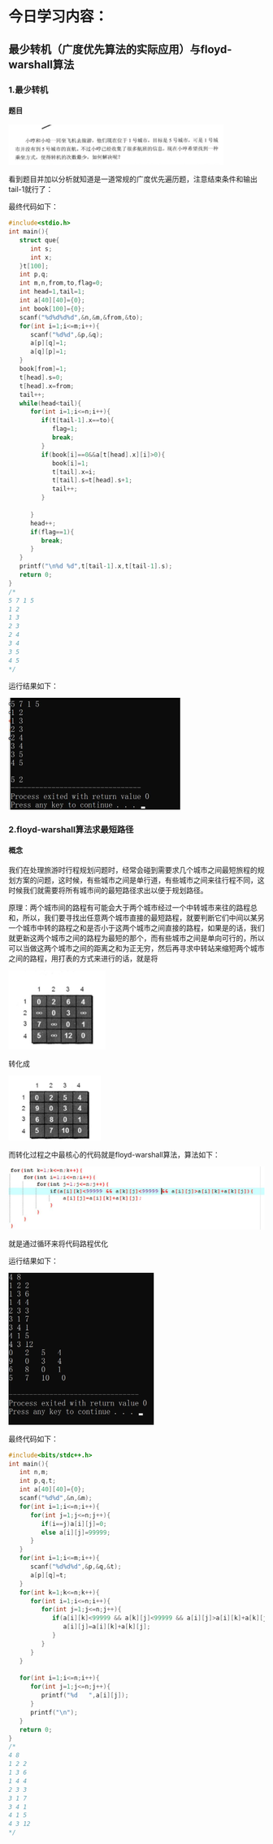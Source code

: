# 今日学习内容：

## 最少转机（广度优先算法的实际应用）与floyd-warshall算法

### 1.最少转机

#### 题目

<img src="image/clip_image002.jpg" alt="img" style="zoom: 50%;" />

看到题目并加以分析就知道是一道常规的广度优先遍历题，注意结束条件和输出tail-1就行了：

最终代码如下：

```c++
#include<stdio.h>
int main(){
   struct que{
      int s;
      int x;
   }t[100];
   int p,q;
   int m,n,from,to,flag=0;
   int head=1,tail=1;
   int a[40][40]={0};
   int book[100]={0};
   scanf("%d%d%d%d",&n,&m,&from,&to);
   for(int i=1;i<=m;i++){
      scanf("%d%d",&p,&q);
      a[p][q]=1;
      a[q][p]=1;
   }
   book[from]=1;
   t[head].s=0;
   t[head].x=from;
   tail++;
   while(head<tail){
      for(int i=1;i<=n;i++){
         if(t[tail-1].x==to){
            flag=1;
            break;
         }
         if(book[i]==0&&a[t[head].x][i]>0){
            book[i]=1;
            t[tail].x=i;
            t[tail].s=t[head].s+1;
            tail++;
         }
         
      }
      head++;
      if(flag==1){
         break;
      }
   }
   printf("\n%d %d",t[tail-1].x,t[tail-1].s);
   return 0;
} 
/*
5 7 1 5
1 2 
1 3
2 3
2 4
3 4
3 5
4 5
*/

```



运行结果如下：

<img src="image/clip_image004.jpg" alt="img" style="zoom:50%;" />

### 2.floyd-warshall算法求最短路径

#### 概念

我们在处理旅游时行程规划问题时，经常会碰到需要求几个城市之间最短旅程的规划方案的问题，这时候，有些城市之间是单行道，有些城市之间来往行程不同，这时候我们就需要将所有城市间的最短路径求出以便于规划路径。

原理：两个城市间的路程有可能会大于两个城市经过一个中转城市来往的路程总和，所以，我们要寻找出任意两个城市直接的最短路程，就要判断它们中间以某另一个城市中转的路程之和是否小于这两个城市之间直接的路程，如果是的话，我们就更新这两个城市之间的路程为最短的那个，而有些城市之间是单向可行的，所以可以当做这两个城市之间的距离之和为正无穷，然后再寻求中转站来缩短两个城市之间的路程，用打表的方式来进行的话，就是将

<img src="image/clip_image006.jpg" alt="img" style="zoom: 50%;" />

转化成

<img src="image/clip_image008.jpg" alt="img" style="zoom:50%;" />

而转化过程之中最核心的代码就是floyd-warshall算法，算法如下：

<img src="image/clip_image010.jpg" alt="img" style="zoom:50%;" />

就是通过循环来将代码路程优化

运行结果如下：

<img src="image/clip_image012.jpg" alt="img" style="zoom:50%;" />

最终代码如下：

```c++
#include<bits/stdc++.h>
int main(){
   int n,m;
   int p,q,t;
   int a[40][40]={0};
   scanf("%d%d",&n,&m);
   for(int i=1;i<=n;i++){
      for(int j=1;j<=n;j++){
         if(i==j)a[i][j]=0;
         else a[i][j]=99999;
      }
   }
   for(int i=1;i<=m;i++){
      scanf("%d%d%d",&p,&q,&t);
      a[p][q]=t;
   }
   for(int k=1;k<=n;k++){
      for(int i=1;i<=n;i++){
         for(int j=1;j<=n;j++){
            if(a[i][k]<99999 && a[k][j]<99999 && a[i][j]>a[i][k]+a[k][j]){
               a[i][j]=a[i][k]+a[k][j];
            }
         }
      }
   }
   
   for(int i=1;i<=n;i++){
      for(int j=1;j<=n;j++){
         printf("%d   ",a[i][j]);
      }
      printf("\n");
   }
   return 0;
} 
/*
4 8
1 2 2
1 3 6
1 4 4
2 3 3
3 1 7
3 4 1
4 1 5
4 3 12
*/


```



 